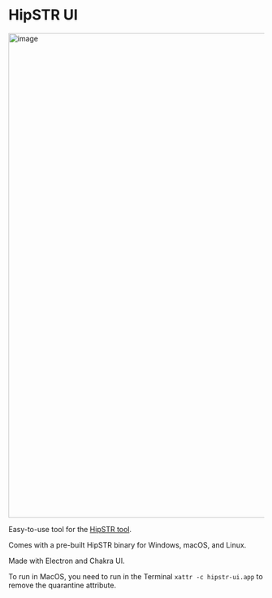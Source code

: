 # HipSTR UI

<img width="953" alt="image" src="https://github.com/user-attachments/assets/38db03b5-124e-4c80-afc4-9326a6e92395" />


Easy-to-use tool for the [HipSTR tool](https://github.com/tfwillems/HipSTR).

Comes with a pre-built HipSTR binary for Windows, macOS, and Linux.

Made with Electron and Chakra UI.

To run in MacOS, you need to run in the Terminal `xattr -c hipstr-ui.app` to remove the quarantine attribute.
